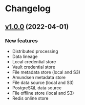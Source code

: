 # Changelog

## [v1.0.0](https://github.com/metastore-developers/metastore/releases/tag/v1.0.0) (2022-04-01)

### New features

- Distributed processing
- Data lineage
- Local credential store
- Vault credential store
- File metadata store (local and S3)
- Amundsen metadata store
- File data source (local and S3)
- PostgreSQL data source
- File offline store (local and S3)
- Redis online store
